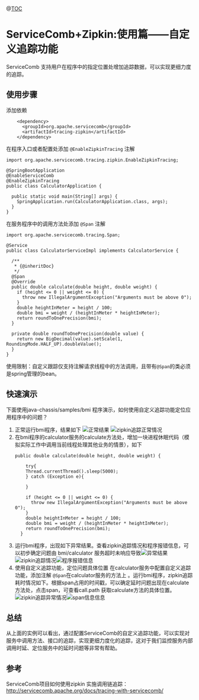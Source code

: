 ﻿@[TOC](ServiceComb+Zipkin:使用篇——自定义追踪功能)
# ServiceComb+Zipkin:使用篇——自定义追踪功能
ServiceComb 支持用户在程序中的指定位置处增加追踪数据，可以实现更细力度的追踪。  
## 使用步骤
添加依赖
```
    <dependency>
      <groupId>org.apache.servicecomb</groupId>
      <artifactId>tracing-zipkin</artifactId>
    </dependency>
```
在程序入口或者配置处添加 `@EnableZipkinTracing` 注解
```
import org.apache.servicecomb.tracing.zipkin.EnableZipkinTracing;

@SpringBootApplication
@EnableServiceComb
@EnableZipkinTracing
public class CalculatorApplication {

  public static void main(String[] args) {
    SpringApplication.run(CalculatorApplication.class, args);
  }
}
```

在服务程序中的调用方法处添加 `@Span` 注解
```
import org.apache.servicecomb.tracing.Span;

@Service
public class CalculatorServiceImpl implements CalculatorService {

  /**
   * {@inheritDoc}
   */
  @Span
  @Override
  public double calculate(double height, double weight) {
    if (height <= 0 || weight <= 0) {
      throw new IllegalArgumentException("Arguments must be above 0");
    }
    double heightInMeter = height / 100;
    double bmi = weight / (heightInMeter * heightInMeter);
    return roundToOnePrecision(bmi);
  }

  private double roundToOnePrecision(double value) {
    return new BigDecimal(value).setScale(1, RoundingMode.HALF_UP).doubleValue();
  }
}
```
使用限制：自定义跟踪仅支持注解请求线程中的方法调用，且带有`@Span`的类必须是spring管理的bean。
## 快速演示
下面使用java-chassis/samples/bmi 程序演示，如何使用自定义追踪功能定位应用程序中的问题？
 1. 正常运行bmi程序，结果如下
![正常结果](https://img-blog.csdnimg.cn/20190122101706113.png)
![zipkin追踪正常情况](https://img-blog.csdnimg.cn/20190122101505915.png)
2. 在bmi程序的calculator服务的calculate方法处，增加一块进程休眠代码（模拟实际工作中调用当前线程处理其他业务的情景），如下
	```
	public double calculate(double height, double weight) {
	
	    try{
	    Thread.currentThread().sleep(5000);
	    } catch (Exception e){
	
	    }
	
	    if (height <= 0 || weight <= 0) {
	      throw new IllegalArgumentException("Arguments must be above 0");
	    }
	    double heightInMeter = height / 100;
	    double bmi = weight / (heightInMeter * heightInMeter);
	    return roundToOnePrecision(bmi);
	  }
	
	```
3. 运行bmi程序，出现如下异常结果。查看zipkin追踪情况和程序报错信息，可以初步确定问题由 bmi/calculator 服务超时未响应导致![异常结果](https://img-blog.csdnimg.cn/20190121193215681.png)     	![zipkin追踪情况](https://img-blog.csdnimg.cn/20190121195130561.png)![程序报错信息](https://img-blog.csdnimg.cn/20190122093001881.png)
4. 使用自定义追踪功能，定位问题具体位置
	在calculator服务中配置自定义追踪功能，添加注解 `@Span`在calculator服务的方法上 。运行bmi程序，zipkin追踪耗时情况如下。根据span占用的时间戳，可以确定延时问题出现在calculate方法处，点击span，可查看call.path 获取calculate方法的具体位置。![zipkin追踪异常情况](https://img-blog.csdnimg.cn/20190121200305278.png)![span信息信息](https://img-blog.csdnimg.cn/20190121200411404.png)
## 总结
从上面的实例可以看出，通过配置ServiceComb的自定义追踪功能，可以实现对服务中调用方法、接口的追踪，实现更细力度化的追踪，这对于我们监控服务内部调用时延、定位服务中的延时问题等非常有帮助。
## 参考
ServiceComb项目如何使用zipkin 实施调用链追踪：http://servicecomb.apache.org/docs/tracing-with-servicecomb/

